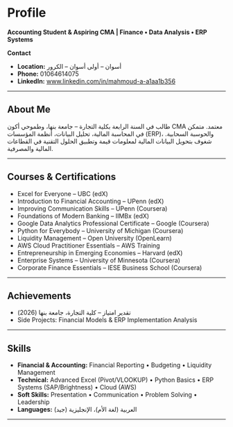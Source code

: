 # Profile

**Accounting Student & Aspiring CMA | Finance • Data Analysis • ERP Systems**

**Contact**
- **Location:** أسوان – أولى أسوان – الكرور  
- **Phone:** 01064614075  
- **LinkedIn:** www.linkedin.com/in/mahmoud-a-a1aa1b356  

---

## About Me
طالب في السنة الرابعة بكلية التجارة – جامعة بنها، وطموحي أكون CMA معتمد. متمكن في المحاسبة المالية، تحليل البيانات، أنظمة المؤسسات (ERP)، والحوسبة السحابية. شغوف بتحويل البيانات المالية لمعلومات قيمة وتطبيق الحلول التقنية في القطاعات المالية والمصرفية.

---

## Courses & Certifications
- Excel for Everyone – UBC (edX)  
- Introduction to Financial Accounting – UPenn (edX)  
- Improving Communication Skills – UPenn (Coursera)  
- Foundations of Modern Banking – IIMBx (edX)  
- Google Data Analytics Professional Certificate – Google (Coursera)  
- Python for Everybody – University of Michigan (Coursera)  
- Liquidity Management – Open University (OpenLearn)  
- AWS Cloud Practitioner Essentials – AWS Training  
- Entrepreneurship in Emerging Economies – Harvard (edX)  
- Enterprise Systems – University of Minnesota (Coursera)  
- Corporate Finance Essentials – IESE Business School (Coursera)  

---

## Achievements
- تقدير امتياز – كلية التجارة، جامعة بنها (2026)  
- Side Projects: Financial Models & ERP Implementation Analysis  

---

## Skills
- **Financial & Accounting:** Financial Reporting • Budgeting • Liquidity Management  
- **Technical:** Advanced Excel (Pivot/VLOOKUP) • Python Basics • ERP Systems (SAP/Brightness) • Cloud (AWS)  
- **Soft Skills:** Presentation • Communication • Problem Solving • Leadership  
- **Languages:** العربية (لغة الأم)، الإنجليزية (جيد)

---
